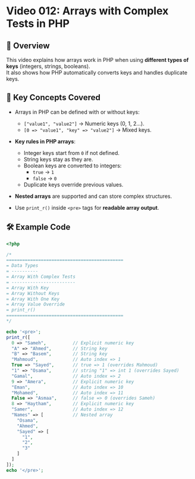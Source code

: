 # Video 012: Arrays with Complex Tests in PHP

## 📝 Overview

This video explains how arrays work in PHP when using **different types of keys** (integers, strings, booleans).  
It also shows how PHP automatically converts keys and handles duplicate keys.

## 📌 Key Concepts Covered

- Arrays in PHP can be defined with or without keys:
  - `["value1", "value2"]` → Numeric keys (0, 1, 2…).
  - `[0 => "value1", "key" => "value2"]` → Mixed keys.

- **Key rules in PHP arrays**:
  - Integer keys start from `0` if not defined.
  - String keys stay as they are.
  - Boolean keys are converted to integers:
    - `true` → `1`
    - `false` → `0`
  - Duplicate keys override previous values.

- **Nested arrays** are supported and can store complex structures.

- Use `print_r()` inside `<pre>` tags for **readable array output**.

## 🛠️ Example Code

```php
<?php

/*
============================================
= Data Types
= ----------
= Array With Complex Tests
= ------------------------
= Array With Key
= Array Without Keys
= Array With One Key
= Array Value Override
= print_r()
============================================
*/

echo '<pre>';
print_r([
  0 => "Sameh",          // Explicit numeric key
  "A" => "Ahmed",        // String key
  "B" => "Basem",        // String key
  "Mahmoud",             // Auto index => 1
  True => "Sayed",       // true => 1 (overrides Mahmoud)
  "1" => "Osama",        // string "1" => int 1 (overrides Sayed)
  "Gamal",               // Auto index => 2
  9 => "Amera",          // Explicit numeric key
  "Eman",                // Auto index => 10
  "Mohamed",             // Auto index => 11
  False => "Asmaa",      // false => 0 (overrides Sameh)
  8 => "Haytham",        // Explicit numeric key
  "Samer",               // Auto index => 12
  "Names" => [           // Nested array
    "Osama",
    "Ahmed",
    "Sayed" => [
      "1",
      "2",
      "3"
    ]
  ]
]);
echo '</pre>';
